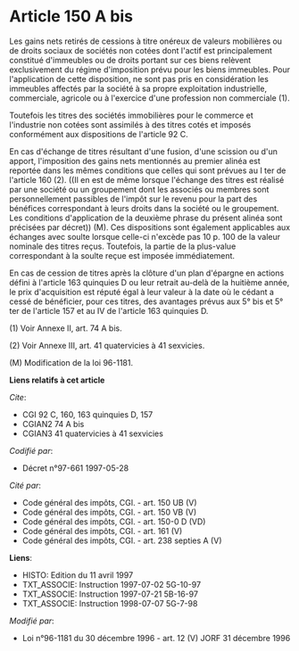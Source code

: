 # Article 150 A bis

Les gains nets retirés de cessions à titre onéreux de valeurs mobilières ou de droits sociaux de sociétés non cotées dont
l'actif est principalement constitué d'immeubles ou de droits portant sur ces biens relèvent exclusivement du régime
d'imposition prévu pour les biens immeubles. Pour l'application de cette disposition, ne sont pas pris en considération les
immeubles affectés par la société à sa propre exploitation industrielle, commerciale, agricole ou à l'exercice d'une
profession non commerciale (1).

Toutefois les titres des sociétés immobilières pour le commerce et l'industrie non cotées sont assimilés à des titres cotés
et imposés conformément aux dispositions de l'article 92 C.

En cas d'échange de titres résultant d'une fusion, d'une scission ou d'un apport, l'imposition des gains nets mentionnés au
premier alinéa est reportée dans les mêmes conditions que celles qui sont prévues au I ter de l'article 160 (2). ((Il en est
de même lorsque l'échange des titres est réalisé par une société ou un groupement dont les associés ou membres sont
personnellement passibles de l'impôt sur le revenu pour la part des bénéfices correspondant à leurs droits dans la société ou
le groupement. Les conditions d'application de la deuxième phrase du présent alinéa sont précisées par décret)) (M). Ces
dispositions sont également applicables aux échanges avec soulte lorsque celle-ci n'excède pas 10 p. 100 de la valeur
nominale des titres reçus. Toutefois, la partie de la plus-value correspondant à la soulte reçue est imposée immédiatement. 

En cas de cession de titres après la clôture d'un plan d'épargne en actions défini à l'article 163 quinquies D ou leur
retrait au-delà de la huitième année, le prix d'acquisition est réputé égal à leur valeur à la date où le cédant a cessé de
bénéficier, pour ces titres, des avantages prévus aux 5° bis et 5° ter de l'article 157 et au IV de l'article 163 quinquies
D.

(1) Voir Annexe II, art. 74 A bis.

(2) Voir Annexe III, art. 41 quatervicies à 41 sexvicies.

(M) Modification de la loi 96-1181.

**Liens relatifs à cet article**

_Cite_:

  - CGI 92 C, 160, 163 quinquies D, 157
  - CGIAN2 74 A bis
  - CGIAN3 41 quatervicies à 41 sexvicies

_Codifié par_:

  - Décret n°97-661 1997-05-28

_Cité par_:

  - Code général des impôts, CGI. - art. 150 UB (V)
  - Code général des impôts, CGI. - art. 150 VB (V)
  - Code général des impôts, CGI. - art. 150-0 D (VD)
  - Code général des impôts, CGI. - art. 161 (V)
  - Code général des impôts, CGI. - art. 238 septies A (V)

**Liens**:

  - HISTO: Edition du 11 avril 1997
  - TXT_ASSOCIE: Instruction 1997-07-02 5G-10-97
  - TXT_ASSOCIE: Instruction 1997-07-21 5B-16-97
  - TXT_ASSOCIE: Instruction 1998-07-07 5G-7-98

_Modifié par_:

  - Loi n°96-1181 du 30 décembre 1996 - art. 12 (V) JORF 31 décembre 1996
